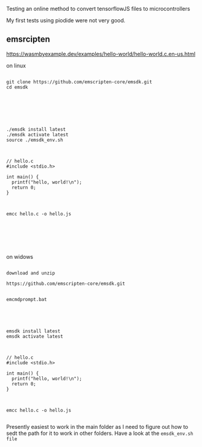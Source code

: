 Testing an online method to convert tensorflowJS files to microcontrollers



My first tests using piodide were not very good.


## emsrcipten  


https://wasmbyexample.dev/examples/hello-world/hello-world.c.en-us.html

on linux

```

git clone https://github.com/emscripten-core/emsdk.git
cd emsdk







./emsdk install latest
./emsdk activate latest
source ./emsdk_env.sh



// hello.c
#include <stdio.h>

int main() {
  printf("hello, world!\n");
  return 0;
}



emcc hello.c -o hello.js







```


on widows


```

download and unzip

https://github.com/emscripten-core/emsdk.git


emcmdprompt.bat





emsdk install latest
emsdk activate latest



// hello.c
#include <stdio.h>

int main() {
  printf("hello, world!\n");
  return 0;
}



emcc hello.c -o hello.js


```


Presently easiest to work in the main folder as I need to figure out how to sedt the path for it to work in other folders. Have a look at the ```emsdk_env.sh file```



